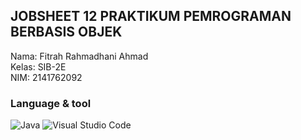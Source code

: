 ## JOBSHEET 12 PRAKTIKUM PEMROGRAMAN BERBASIS OBJEK  

Nama: Fitrah Rahmadhani Ahmad  
Kelas: SIB-2E  
NIM: 2141762092

### Language & tool 
![Java](https://img.shields.io/badge/java-%23ED8B00.svg?style=for-the-badge&logo=java&logoColor=white) 
![Visual Studio Code](https://img.shields.io/badge/Visual%20Studio%20Code-0078d7.svg?style=for-the-badge&logo=visual-studio-code&logoColor=white)

